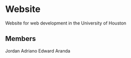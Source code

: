 # Website
Website for web development in the University of Houston

## Members
Jordan Adriano
Edward Aranda
